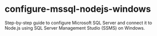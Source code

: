 # configure-mssql-nodejs-windows
Step-by-step guide to configure Microsoft SQL Server and connect it to Node.js using SQL Server Management Studio (SSMS) on Windows.

